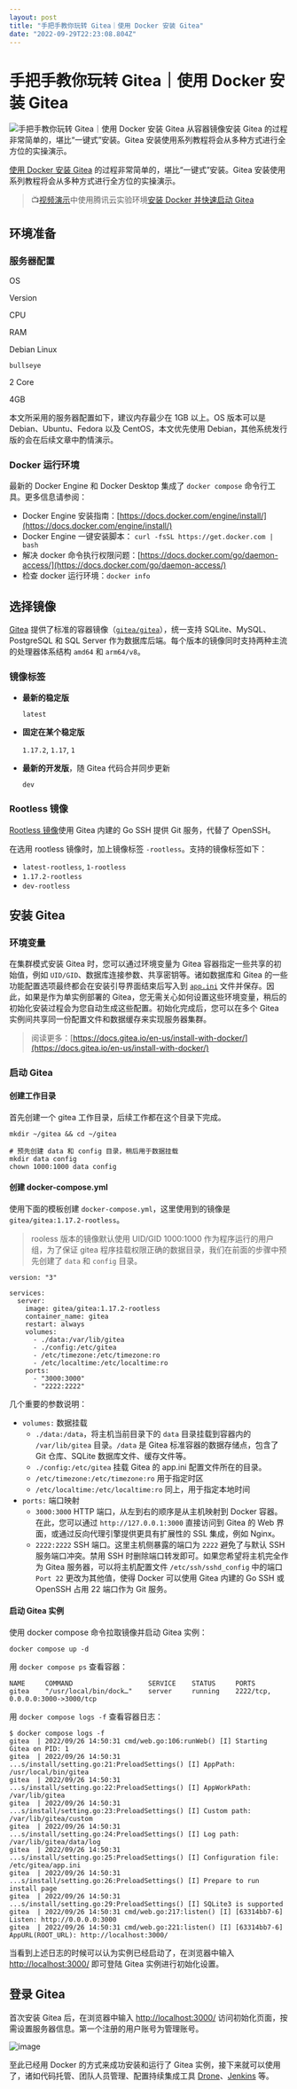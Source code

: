 ```yaml
---
layout: post
title: "手把手教你玩转 Gitea｜使用 Docker 安装 Gitea"
date: "2022-09-29T22:23:08.804Z"
---
```

手把手教你玩转 Gitea｜使用 Docker 安装 Gitea
================================

![手把手教你玩转 Gitea｜使用 Docker 安装 Gitea](https://img2022.cnblogs.com/blog/2956540/202209/2956540-20220927202342451-1450911419.png) 从容器镜像安装 Gitea 的过程非常简单的，堪比“一键式”安装。Gitea 安装使用系列教程将会从多种方式进行全方位的实操演示。

[使用 Docker 安装 Gitea](https://www.cnblogs.com/Gitea/p/docker.html) 的过程非常简单的，堪比“一键式”安装。Gitea 安装使用系列教程将会从多种方式进行全方位的实操演示。

> 📺[视频演示](https://mp.weixin.qq.com/s/04PfakBqoYfmIYV1rDULcA)中使用腾讯云实验环境[安装 Docker 并快速启动 Gitea](https://cloud.tencent.com/lab/courseDetail/1354756567073273)

环境准备
----

### 服务器配置

OS

Version

CPU

RAM

Debian Linux

`bullseye`

2 Core

4GB

本文所采用的服务器配置如下，建议内存最少在 1GB 以上。OS 版本可以是 Debian、Ubuntu、Fedora 以及 CentOS，本文优先使用 Debian，其他系统发行版的会在后续文章中酌情演示。

### Docker 运行环境

最新的 Docker Engine 和 Docker Desktop 集成了 `docker compose` 命令行工具。更多信息请参阅：

*   Docker Engine 安装指南：[https://docs.docker.com/engine/install/](https://docs.docker.com/engine/install/)
*   Docker Engine 一键安装脚本： `curl -fsSL https://get.docker.com | bash`
*   解决 docker 命令执行权限问题：[https://docs.docker.com/go/daemon-access/](https://docs.docker.com/go/daemon-access/)
*   检查 docker 运行环境：`docker info`

选择镜像
----

[Gitea](https://gitea.io) 提供了标准的容器镜像（[`gitea/gitea`](https://hub.docker.com/r/gitea/gitea)），统一支持 SQLite、MySQL、PostgreSQL 和 SQL Server 作为数据库后端。每个版本的镜像同时支持两种主流的处理器体系结构 `amd64` 和 `arm64/v8`。

### 镜像标签

*   **最新的稳定版**
    
    `latest`
    
*   **固定在某个稳定版**
    
    `1.17.2`, `1.17`, `1`
    
*   **最新的开发版**，随 Gitea 代码合并同步更新
    
    `dev`
    

### Rootless 镜像

[Rootless 镜像](https://docs.gitea.io/en-us/install-with-docker-rootless/)使用 Gitea 内建的 Go SSH 提供 Git 服务，代替了 OpenSSH。

在选用 rootless 镜像时，加上镜像标签 `-rootless`。支持的镜像标签如下：

*   `latest-rootless`, `1-rootless`
*   `1.17.2-rootless`
*   `dev-rootless`

安装 Gitea
--------

### 环境变量

在集群模式安装 Gitea 时，您可以通过环境变量为 Gitea 容器指定一些共享的初始值，例如 `UID/GID`、数据库连接参数、共享密钥等。诸如数据库和 Gitea 的一些功能配置选项最终都会在安装引导界面结束后写入到 [`app.ini`](https://github.com/go-gitea/gitea/blob/main/custom/conf/app.example.ini) 文件并保存。因此，如果是作为单实例部署的 Gitea，您无需关心如何设置这些环境变量，稍后的初始化安装过程会为您自动生成这些配置。初始化完成后，您可以在多个 Gitea 实例间共享同一份配置文件和数据缓存来实现服务器集群。

> 阅读更多：[https://docs.gitea.io/en-us/install-with-docker/](https://docs.gitea.io/en-us/install-with-docker/)

### 启动 Gitea

#### 创建工作目录

首先创建一个 gitea 工作目录，后续工作都在这个目录下完成。

    mkdir ~/gitea && cd ~/gitea
    
    # 预先创建 data 和 config 目录，稍后用于数据挂载
    mkdir data config
    chown 1000:1000 data config
    

#### 创建 docker-compose.yml

使用下面的模板创建 `docker-compose.yml`，这里使用到的镜像是 `gitea/gitea:1.17.2-rootless`。

> rooless 版本的镜像默认使用 UID/GID 1000:1000 作为程序运行的用户组，为了保证 gitea 程序挂载权限正确的数据目录，我们在前面的步骤中预先创建了 `data` 和 `config` 目录。

    version: "3"
    
    services:
      server:
        image: gitea/gitea:1.17.2-rootless
        container_name: gitea
        restart: always
        volumes:
          - ./data:/var/lib/gitea
          - ./config:/etc/gitea
          - /etc/timezone:/etc/timezone:ro
          - /etc/localtime:/etc/localtime:ro
        ports:
          - "3000:3000"
          - "2222:2222"
    

几个重要的参数说明：

*   `volumes:` 数据挂载
    *   `./data:/data`，将主机当前目录下的 `data` 目录挂载到容器内的 `/var/lib/gitea` 目录。`/data` 是 Gitea 标准容器的数据存储点，包含了 Git 仓库、SQLite 数据库文件、缓存文件等。
    *   `./config:/etc/gitea` 挂载 Gitea 的 app.ini 配置文件所在的目录。
    *   `/etc/timezone:/etc/timezone:ro` 用于指定时区
    *   `/etc/localtime:/etc/localtime:ro` 同上，用于指定本地时间
*   `ports:` 端口映射
    *   `3000:3000` HTTP 端口，从左到右的顺序是从主机映射到 Docker 容器。在此，您可以通过 `http://127.0.0.1:3000` 直接访问到 Gitea 的 Web 界面，或通过反向代理引擎提供更具有扩展性的 SSL 集成，例如 Nginx。
    *   `2222:2222` SSH 端口。这里主机侧暴露的端口为 `2222` 避免了与默认 SSH 服务端口冲突。禁用 SSH 时删除端口转发即可。如果您希望将主机完全作为 Gitea 服务器，可以将主机配置文件 `/etc/ssh/sshd_config` 中的端口 `Port 22` 更改为其他值，使得 Docker 可以使用 Gitea 内建的 Go SSH 或 OpenSSH 占用 22 端口作为 Git 服务。

#### 启动 Gitea 实例

使用 docker compose 命令拉取镜像并启动 Gitea 实例：

    docker compose up -d
    

用 `docker compose ps` 查看容器：

    NAME     COMMAND                   SERVICE    STATUS     PORTS
    gitea    "/usr/local/bin/dock…"    server     running    2222/tcp, 0.0.0.0:3000->3000/tcp
    

用 `docker compose logs -f` 查看容器日志：

    $ docker compose logs -f
    gitea  | 2022/09/26 14:50:31 cmd/web.go:106:runWeb() [I] Starting Gitea on PID: 1
    gitea  | 2022/09/26 14:50:31 ...s/install/setting.go:21:PreloadSettings() [I] AppPath: /usr/local/bin/gitea
    gitea  | 2022/09/26 14:50:31 ...s/install/setting.go:22:PreloadSettings() [I] AppWorkPath: /var/lib/gitea
    gitea  | 2022/09/26 14:50:31 ...s/install/setting.go:23:PreloadSettings() [I] Custom path: /var/lib/gitea/custom
    gitea  | 2022/09/26 14:50:31 ...s/install/setting.go:24:PreloadSettings() [I] Log path: /var/lib/gitea/data/log
    gitea  | 2022/09/26 14:50:31 ...s/install/setting.go:25:PreloadSettings() [I] Configuration file: /etc/gitea/app.ini
    gitea  | 2022/09/26 14:50:31 ...s/install/setting.go:26:PreloadSettings() [I] Prepare to run install page
    gitea  | 2022/09/26 14:50:31 ...s/install/setting.go:29:PreloadSettings() [I] SQLite3 is supported
    gitea  | 2022/09/26 14:50:31 cmd/web.go:217:listen() [I] [63314bb7-6] Listen: http://0.0.0.0:3000
    gitea  | 2022/09/26 14:50:31 cmd/web.go:221:listen() [I] [63314bb7-6] AppURL(ROOT_URL): http://localhost:3000/
    

当看到上述日志的时候可以认为实例已经启动了，在浏览器中输入 [http://localhost:3000/](http://localhost:3000/) 即可登陆 Gitea 实例进行初始化设置。

登录 Gitea
--------

首次安装 Gitea 后，在浏览器中输入 [http://localhost:3000/](http://localhost:3000/) 访问初始化页面，按需设置服务器信息。第一个注册的用户账号为管理账号。

![image](https://img2022.cnblogs.com/blog/2956540/202209/2956540-20220927193823094-433532346.png)

至此已经用 Docker 的方式来成功安装和运行了 Gitea 实例，接下来就可以使用了，诸如代码托管、团队人员管理、配置持续集成工具 [Drone](https://www.cnblogs.com/Gitea/p/drone.html)、[Jenkins](https://www.cnblogs.com/Gitea/p/jenkins.html) 等。
